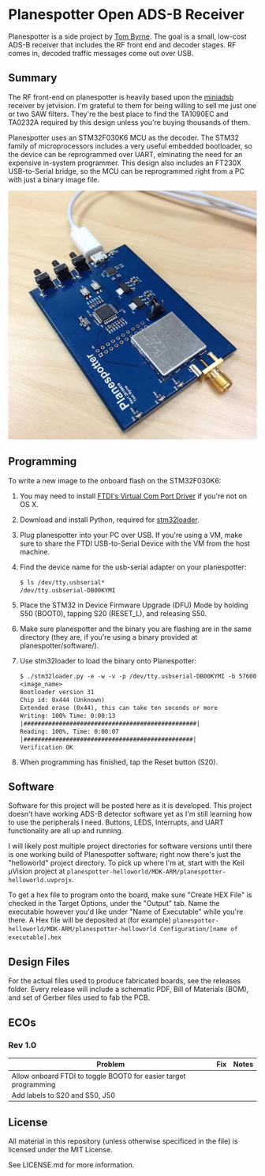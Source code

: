 # Planespotter Open ADS-B Receiver
Planespotter is a side project by [Tom Byrne](https://github.com/ersatzavian). The goal is a small, low-cost ADS-B receiver that includes the RF front end and decoder stages. RF comes in, decoded traffic messages come out over USB. 

## Summary
The RF front-end on planespotter is heavily based upon the [miniadsb](http://miniadsb.web99.de/homepage/index.php?way=1&site=READOUT&DERNAME=miniADSB%20Tutorial&dm=miniadsb&USER=miniadsb&goto=1&XURL=web99.de&WB=&EXTRAX=X&PIDX=63606) receiver by jetvision. I'm grateful to them for being willing to sell me just one or two SAW filters. They're the best place to find the TA1090EC and TA0232A required by this design unless you're buying thousands of them. 

Planespotter uses an STM32F030K6 MCU as the decoder. The STM32 family of microprocessors includes a very useful embedded bootloader, so the device can be reprogrammed over UART, elminating the need for an expensive in-system programmer. This design also includes an FT230X USB-to-Serial bridge, so the MCU can be reprogrammed right from a PC with just a binary image file. 

![planespotter](images/planespotter.jpg)

## Programming
To write a new image to the onboard flash on the STM32F030K6:

1. You may need to install [FTDI's Virtual Com Port Driver](http://www.ftdichip.com/Drivers/VCP.htm) if you're not on OS X. 
2. Download and install Python, required for [stm32loader](https://github.com/jsnyder/stm32loader).
3. Plug planespotter into your PC over USB. If you're using a VM, make sure to share the FTDI USB-to-Serial Device with the VM from the host machine. 
4. Find the device name for the usb-serial adapter on your planespotter:

    ```
    $ ls /dev/tty.usbserial*
    /dev/tty.usbserial-DB00KYMI
    ```
5. Place the STM32 in Device Firmware Upgrade (DFU) Mode by holding S50 (BOOT0), tapping S20 (RESET_L), and releasing S50.
6. Make sure planespotter and the binary you are flashing are in the same directory (they are, if you're using a binary provided at planespotter/software/).
7. Use stm32loader to load the binary onto Planespotter:

    ```
    $ ./stm32loader.py -e -w -v -p /dev/tty.usbserial-DB00KYMI -b 57600 <image_name>
    Bootloader version 31
    Chip id: 0x444 (Unknown)
    Extended erase (0x44), this can take ten seconds or more
    Writing: 100% Time: 0:00:13 |#################################################|
    Reading: 100%, Time: 0:00:07 |################################################|
    Verification OK
    ```
8. When programming has finished, tap the Reset button (S20). 

## Software
Software for this project will be posted here as it is developed. This project doesn't have working ADS-B detector software yet as I'm still learning how to use the peripherals I need. Buttons, LEDS, Interrupts, and UART functionality are all up and running. 

I will likely post multiple project directories for software versions until there is one working build of Planespotter software; right now there's just the "helloworld" project directory. To pick up where I'm at, start with the Keil µVision project at `planespotter-helloworld/MDK-ARM/planespotter-helloworld.uvprojx`. 

To get a hex file to program onto the board, make sure "Create HEX File" is checked in the Target Options, under the "Output" tab. Name the executable however you'd like under "Name of Executable" while you're there. A Hex file will be deposited at (for example) `planespotter-helloworld/MDK-ARM/planespotter-helloworld Configuration/[name of executable].hex`

## Design Files
For the actual files used to produce fabricated boards, see the releases folder. Every release will include a schematic PDF, Bill of Materials (BOM), and set of Gerber files used to fab the PCB. 

## ECOs
### Rev 1.0
| Problem | Fix | Notes |
| ------- | --- | ----- |
| Allow onboard FTDI to toggle BOOT0 for easier target programming | | |
| Add labels to S20 and S50, J50 | | |

## License

All material in this repository (unless otherwise specificed in the file) is licensed under the MIT License.

See LICENSE.md for more information.
